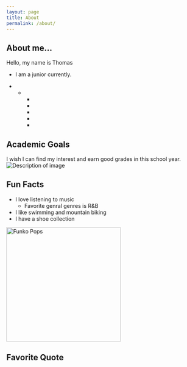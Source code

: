 ```yaml
---
layout: page
title: About
permalink: /about/
---
```



## About me...
Hello, my name is Thomas
- I am a junior currently.

- 
    - 
        - 
        - 
        - 
        - 
        - 

## Academic Goals

I wish I can find my interest and earn good grades in this school year. 
<img src="path/to/your/image.jpg" alt="Description of image">


## Fun Facts

- I love listening to music 
    - Favorite genral genres is R&B
- I like swimming and mountain biking
- I have a shoe collection
<img src="" alt="Funko Pops" width="300">


## Favorite Quote

